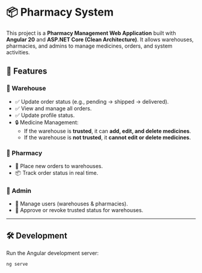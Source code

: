 # 📦 Pharmacy System  

This project is a **Pharmacy Management Web Application** built with **Angular 20** and **ASP.NET Core (Clean Architecture)**. It allows warehouses, pharmacies, and admins to manage medicines, orders, and system activities.  

## 🚀 Features  

### 🔹 Warehouse  
- ✅ Update order status (e.g., pending → shipped → delivered).  
- ✅ View and manage all orders.  
- ✅ Update profile status.  
- 🔒 Medicine Management:  
  - If the warehouse is **trusted**, it can **add, edit, and delete medicines**.  
  - If the warehouse is **not trusted**, it **cannot edit or delete medicines**.  

### 🔹 Pharmacy  
- 🛒 Place new orders to warehouses.  
- 📦 Track order status in real time.  

### 🔹 Admin  
- 👤 Manage users (warehouses & pharmacies).  
- 🔑 Approve or revoke trusted status for warehouses.  

---

## 🛠 Development  

Run the Angular development server:

```bash
ng serve
